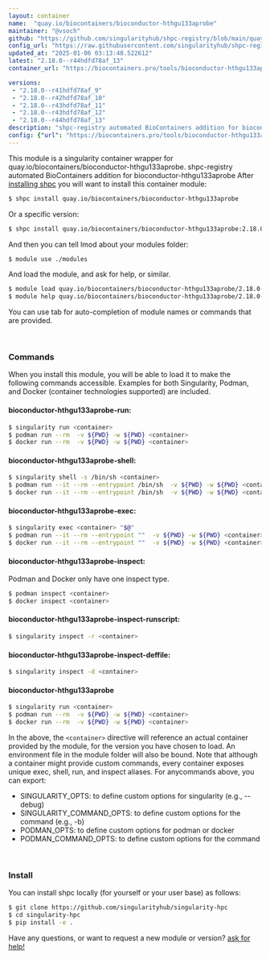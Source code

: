 ```yaml
---
layout: container
name:  "quay.io/biocontainers/bioconductor-hthgu133aprobe"
maintainer: "@vsoch"
github: "https://github.com/singularityhub/shpc-registry/blob/main/quay.io/biocontainers/bioconductor-hthgu133aprobe/container.yaml"
config_url: "https://raw.githubusercontent.com/singularityhub/shpc-registry/main/quay.io/biocontainers/bioconductor-hthgu133aprobe/container.yaml"
updated_at: "2025-01-06 03:13:48.522612"
latest: "2.18.0--r44hdfd78af_13"
container_url: "https://biocontainers.pro/tools/bioconductor-hthgu133aprobe"

versions:
 - "2.18.0--r41hdfd78af_9"
 - "2.18.0--r42hdfd78af_10"
 - "2.18.0--r43hdfd78af_11"
 - "2.18.0--r43hdfd78af_12"
 - "2.18.0--r44hdfd78af_13"
description: "shpc-registry automated BioContainers addition for bioconductor-hthgu133aprobe"
config: {"url": "https://biocontainers.pro/tools/bioconductor-hthgu133aprobe", "maintainer": "@vsoch", "description": "shpc-registry automated BioContainers addition for bioconductor-hthgu133aprobe", "latest": {"2.18.0--r44hdfd78af_13": "sha256:e14a0a56a8fe740081dd4c779ff38307d3c3a2e17eada00b4b92ae6ddf37225d"}, "tags": {"2.18.0--r41hdfd78af_9": "sha256:05df9afc6c5bf9dbf5a3499a9e8db523a2cb693f18b70a07dc8788098893fe69", "2.18.0--r42hdfd78af_10": "sha256:c6ab89d6ad612ebd75787425b2272f55dc4f4e55c2e5f7804812578cb63120ee", "2.18.0--r43hdfd78af_11": "sha256:4ceda3c9cb19c4263f3cc10a793a764fba9e75bdb2c79c8a3f52e92885494156", "2.18.0--r43hdfd78af_12": "sha256:3b7ed0ce9df4c651bd34e5ff95254cac4445bed203756b2d417438871ff084ec", "2.18.0--r44hdfd78af_13": "sha256:e14a0a56a8fe740081dd4c779ff38307d3c3a2e17eada00b4b92ae6ddf37225d"}, "docker": "quay.io/biocontainers/bioconductor-hthgu133aprobe"}
---
```


This module is a singularity container wrapper for quay.io/biocontainers/bioconductor-hthgu133aprobe.
shpc-registry automated BioContainers addition for bioconductor-hthgu133aprobe
After [installing shpc](#install) you will want to install this container module:


```bash
$ shpc install quay.io/biocontainers/bioconductor-hthgu133aprobe
```

Or a specific version:

```bash
$ shpc install quay.io/biocontainers/bioconductor-hthgu133aprobe:2.18.0--r44hdfd78af_13
```

And then you can tell lmod about your modules folder:

```bash
$ module use ./modules
```

And load the module, and ask for help, or similar.

```bash
$ module load quay.io/biocontainers/bioconductor-hthgu133aprobe/2.18.0--r44hdfd78af_13
$ module help quay.io/biocontainers/bioconductor-hthgu133aprobe/2.18.0--r44hdfd78af_13
```

You can use tab for auto-completion of module names or commands that are provided.

<br>

### Commands

When you install this module, you will be able to load it to make the following commands accessible.
Examples for both Singularity, Podman, and Docker (container technologies supported) are included.

#### bioconductor-hthgu133aprobe-run:

```bash
$ singularity run <container>
$ podman run --rm  -v ${PWD} -w ${PWD} <container>
$ docker run --rm  -v ${PWD} -w ${PWD} <container>
```

#### bioconductor-hthgu133aprobe-shell:

```bash
$ singularity shell -s /bin/sh <container>
$ podman run --it --rm --entrypoint /bin/sh  -v ${PWD} -w ${PWD} <container>
$ docker run --it --rm --entrypoint /bin/sh  -v ${PWD} -w ${PWD} <container>
```

#### bioconductor-hthgu133aprobe-exec:

```bash
$ singularity exec <container> "$@"
$ podman run --it --rm --entrypoint ""  -v ${PWD} -w ${PWD} <container> "$@"
$ docker run --it --rm --entrypoint ""  -v ${PWD} -w ${PWD} <container> "$@"
```

#### bioconductor-hthgu133aprobe-inspect:

Podman and Docker only have one inspect type.

```bash
$ podman inspect <container>
$ docker inspect <container>
```

#### bioconductor-hthgu133aprobe-inspect-runscript:

```bash
$ singularity inspect -r <container>
```

#### bioconductor-hthgu133aprobe-inspect-deffile:

```bash
$ singularity inspect -d <container>
```



#### bioconductor-hthgu133aprobe

```bash
$ singularity run <container>
$ podman run --rm  -v ${PWD} -w ${PWD} <container>
$ docker run --rm  -v ${PWD} -w ${PWD} <container>
```


In the above, the `<container>` directive will reference an actual container provided
by the module, for the version you have chosen to load. An environment file in the
module folder will also be bound. Note that although a container
might provide custom commands, every container exposes unique exec, shell, run, and
inspect aliases. For anycommands above, you can export:

 - SINGULARITY_OPTS: to define custom options for singularity (e.g., --debug)
 - SINGULARITY_COMMAND_OPTS: to define custom options for the command (e.g., -b)
 - PODMAN_OPTS: to define custom options for podman or docker
 - PODMAN_COMMAND_OPTS: to define custom options for the command

<br>

### Install

You can install shpc locally (for yourself or your user base) as follows:

```bash
$ git clone https://github.com/singularityhub/singularity-hpc
$ cd singularity-hpc
$ pip install -e .
```

Have any questions, or want to request a new module or version? [ask for help!](https://github.com/singularityhub/singularity-hpc/issues)